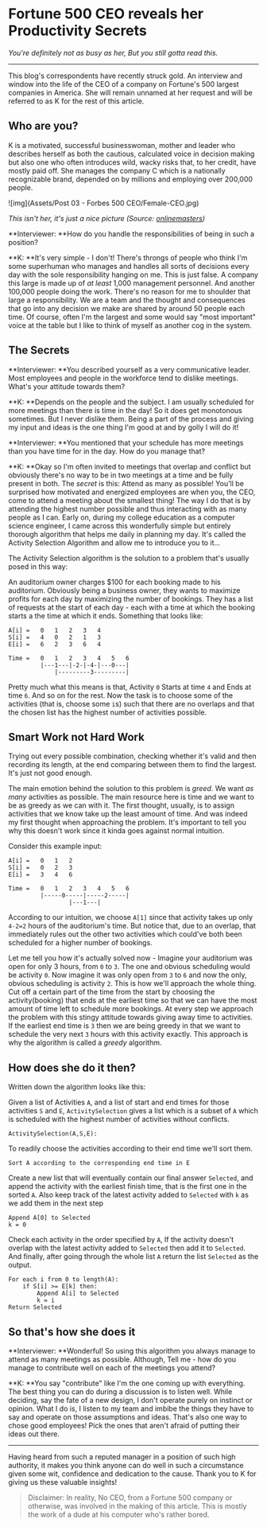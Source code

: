 # Fortune 500 CEO reveals her Productivity Secrets

_You're definitely not as busy as her, But you still gotta read this._



***



This blog's correspondents have recently struck gold. An interview and window into the life of the CEO of a company on Fortune's 500 largest companies in America. She will remain unnamed at her request and will be referred to as K for the rest of this article.

## Who are you?

K is a motivated, successful businesswoman, mother and leader who describes herself as both the cautious, calculated voice in decision making but also one who often introduces wild, wacky risks that, to her credit, have mostly paid off. She manages the company C which is a nationally recognizable brand, depended on by  millions and employing over 200,000 people.

![img](Assets/Post 03 - Forbes 500 CEO/Female-CEO.jpg)

*This isn't her, it's just a nice picture (Source: [onlinemasters](https://onlinemasters.ohio.edu/blog/ceo-vs-owner/))*

**Interviewer: **How do you handle the responsibilities of being in such a position?

**K: **It's very simple - I don't! There's throngs of people who think I'm some superhuman who manages and handles all sorts of decisions every day with the sole responsibility hanging on me. This is just false. 
A company this large is made up of _at least_ 1,000 management personnel. And another 100,000 people doing the work. There's no reason for me to shoulder that large a responsibility. We are a team and the thought and consequences that go into any decision we make are shared by around 50 people each time. Of course, often I'm the largest and some would say "most important" voice at the table but I like to think of myself as another cog in the system.

## The Secrets

**Interviewer: **You described yourself as a very communicative leader. Most employees and people in the workforce tend to dislike meetings. What's your attitude towards them?

**K: **Depends on the people and the subject. I am usually scheduled for more meetings than there is time in the day! So it does get monotonous sometimes. But I never dislike them. Being a part of the process and giving my input and ideas is the one thing I'm good at and by golly I will do it!

**Interviewer: **You mentioned that your schedule has more meetings than you have time for in the day. How do you manage that?

**K: **Okay so I'm often invited to meetings that overlap and conflict but obviously there's no way to be in two meetings at a time and be fully present in both. The _secret_ is this: Attend as many as possible! You'll be surprised how motivated and energized employees are when you, the CEO, come to attend a meeting about the smallest thing! The way I do that is by attending the highest number possible and thus interacting with as many people as I can. Early on, during my college education as a computer science engineer, I came across this wonderfully simple but entirely thorough algorithm that helps me daily in planning my day. It's called the Activity Selection Algorithm and allow me to introduce you to it...



The Activity Selection algorithm is the solution to a problem that's usually posed in this way:

An auditorium owner charges $100 for each booking made to his auditorium. Obviously being a business owner, they wants to maximize profits for each day by maximizing the number of bookings.
They has a list of requests at the start of each day - each with a time at which the booking starts a the time at which it ends. Something that looks like:

```
A[i] =   0   1   2   3   4
S[i] =   4   0   2   1   3
E[i] =   6   2   3   6   4

Time =   0   1   2   3   4   5   6
		 |---1---|-2-|-4-|---0---|
		     |---------3---------|
```

Pretty much what this means is that, Activity `0` Starts at time `4` and Ends at time `6`. And so on for the rest. Now the task is to choose some of the activities (that is, choose some `i`s) such that there are no overlaps and that the chosen list has the highest number of activities possible.

## Smart Work not Hard Work

Trying out every possible combination, checking whether it's valid and then recording its length, at the end comparing between them to find the largest. It's just not good enough.

The main emotion behind the solution to this problem is _greed_. We want _as many_ activities as possible. The main resource here is time and we want to be as greedy as we can with it. The first thought, usually, is to assign activities that we know take up the least amount of time. And was indeed my first thought when approaching the problem. It's important to tell you why this doesn't work since it kinda goes against normal intuition.

Consider this example input:

```
A[i] =   0   1   2
S[i] =   0   2   3
E[i] =   3   4   6

Time =   0   1   2   3   4   5   6
		 |-----0-----|-----2-----|
		         |---1---|
```

According to our intuition, we choose `A[1]` since that activity takes up only `4-2=2` hours of the auditorium's time. But notice that, due to an overlap, that immediately rules out the other two activities which could've both been scheduled for a higher number of bookings. 

Let me tell you how it's actually solved now - Imagine your auditorium was open for only 3 hours, from `0` to `3`. The one and obvious scheduling would be activity `0`. Now imagine it was only open from `3` to `6` and now the only, obvious scheduling is activity `2`. This is how we'll approach the whole thing.
Cut off a certain part of the time from the start by choosing the activity(booking) that ends at the earliest time so that we can have the most amount of time left to schedule more bookings. At every step we approach the problem with this stingy attitude towards giving away time to activities. If the earliest end time is `3` then we are being greedy in that we want to schedule the very next `3` hours with this activity exactly. This approach is why the algorithm is called a *greedy* algorithm.

## How does she do it then? 

Written down the algorithm looks like this:

Given a list of Activities `A`, and a list of start and end times for those activities `S` and `E`, `ActivitySelection` gives a list which is a subset of `A` which is scheduled with the highest number of activities without conflicts.

```
ActivitySelection(A,S,E):
```

To readily choose the activities according to their end time we'll sort them.

```
Sort A according to the corresponding end time in E
```

Create a new list that will eventually contain our final answer `Selected`, and append the activity with the earliest finish time, that is the first one in the sorted `A`. Also keep track of the latest activity added to `Selected` with `k` as we add them in the next step

```
Append A[0] to Selected
k = 0
```

Check each activity in the order specified by `A`, If the activity doesn't overlap with the latest activity added to `Selected` then add it to `Selected`. And finally, after going through the whole list `A` return the list `Selected` as the output.

```
For each i from 0 to length(A):
	if S[i] >= E[k] then:
		Append A[i] to Selected
		k = i
Return Selected
```

## So that's how she does it

**Interviewer: **Wonderful! So using this algorithm you always manage to attend as many meetings as possible. Although, Tell me - how do you manage to contribute well on each of the meetings you attend?

**K: **You say "contribute" like I'm the one coming up with everything. The best thing you can do during a discussion is to listen well. While deciding, say the fate of a new design, I don't operate purely on instinct or opinion. What I do is, I listen to my team and imbibe the things they have to say and operate on those assumptions and ideas. That's also one way to chose good employees! Pick the ones that aren't afraid of putting their ideas out there.



***



Having heard from such a reputed manager in a position of such high authority, it makes you think anyone can do well in such a circumstance given some wit, confidence and dedication to the cause. Thank you to K for giving us these valuable insights!

> Disclaimer: In reality, No CEO, from a Fortune 500 company or otherwise, was involved in the making of this article. This is mostly the work of a dude at his computer who's rather bored.

